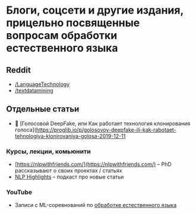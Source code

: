# Блоги, соцсети и другие издания, прицельно посвященные вопросам обработки естественного языка

## Reddit
- [/LanguageTechnology](https://www.reddit.com/r/LanguageTechnology)
- [/textdatamining](https://www.reddit.com/r/textdatamining)

## Отдельные статьи
- 💬 [Голосовой DeepFake, или Как работает технология клонирования голоса](https://proglib.io/p/golosovoy-deepfake-ili-kak-rabotaet-tehnologiya-klonirovaniya-golosa-2019-12-11

### Курсы, лекции, комьюнити 
- [https://nlpwithfriends.com/](https://nlpwithfriends.com/) – PhD рассказывают о своих проектах / статьях
 - [NLP Highlights](https://soundcloud.com/nlp-highlights) – подкаст про новые статьи


### YouTube
- Записи с ML-соревнований по [обработке естественного языка](https://www.youtube.com/watch?v=XYw0OOnS8GM&list=PLTlO6nV_TaGBEBYaaO5rMl0XCunOzR8S7)